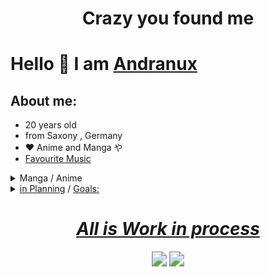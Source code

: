 # <div align="center"><b>Crazy you found me</b></div>

# Hello 👋 I am [Andranux](https://andranux.de/)

## About me:

- 20 years old
- from Saxony , Germany
- ❤️ Anime and Manga や
- [Favourite Music](https://www.youtube.com/playlist?list=PL4RUzjZMaUOWz5a1PEn0uYL1g_P02OPQN)

<details>
	<summary>Manga / Anime</summary>
    <ol>
    <details>
	    <summary><u>Wishes:</u></summary>
	    <ol>
		 -  Schulmädchen report (planet Manga)<br>
		 -  Goblin slayer (Altraverse)<br>
		 -  Kaguya sama (Egmont)<br>
		 -  Soul Eater Massiv (Carlsen Manga)<br>
		 -  Solo Leveling (Altraverse)<br>
		 -  Kaguya-sama Love is War Band (Egmont) 
	    </ol>
    </details>
    <details>
    	<summary><b>Manga:</b></summary>
		<table>
			<tr>
				<td><b>Name</b></td>
            	<td><div align="center"><b>Band / Edition</b></div></td>
            	<td><div align="right"><b>Publisher</b></div></td>
			</tr>
			<tr>
				<td>Arte</td>
        	    <td><div align="center">1-2</div></td>
				<td><div align="right"><a href="https://www.carlsen.de/manga"> Carlsen </a></div></td>
			</tr>
			<tr>
				<td>Bloom into you</td>
            	<td><div align="center">1-7</div></td>
				<td><div align="right"><a href="https://www.carlsen.de/manga"> Carlsen </a></div></td>
			</tr>
			<tr>
				<td>Blue Exorcist</td>
            	<td><div align="center">1-3</div></td>
				<td><div align="right"><a href="https://www.kaze-online.de/"> Kaze </a></div></td>
			</tr>
			<tr>
				<td>Bottom-Tier</td>
            	<td><div align="center">1</div></td>
				<td><div align="right"><a href="https://yenpress.com/">Yen On</a></div></td>
			</tr>
			<tr>
				<td>Citrus</td>
            	<td><div align="center">1-5</div></td>
				<td><div align="right"><a href="https://www.tokyopop.de/"> Tokyo Pop </a></div></td>
			</tr>
			<tr>
				<td>Delicious in Dungeon</td>
            	<td><div align="center">1</div></td>
				<td><div align="right"><a href="https://www.egmont-manga.de/"> Egmont </a></div></td>
			</tr>
			<tr>
				<td>Die Braut des Magiers</td>
            	<td><div align="center">1</div></td>
				<td><div align="right"><a href="https://www.tokyopop.de/"> Tokyo Pop </a></div></td>
			</tr>
			<tr>
				<td>Elfen Lied</td>
            	<td><div align="center">1</div></td>
				<td><div align="right"><a href="https://www.tokyopop.de/"> Tokyo Pop </a></div></td>
			</tr>
			<tr>
				<td>Goblin Slayer (The singing Death)</td>
            	<td><div align="center">1</div></td>
				<td><div align="right"><a href="https://altraverse.de/"> Altraverse </a></div></td>
			</tr>
			<tr>
				<td>I am Sherlock</td>
            	<td><div align="center">1-4</div></td>
				<td><div align="right"><a href="https://www.carlsen.de/manga"> Carlsen </a></div></td>
			</tr>
			<tr>
				<td>Is it wrong to pick up Girls in a Dungeon</td>
            	<td><div align="center">1-5</div></td>
				<td><div align="right"><a href="https://www.kaze-online.de/"> Kaze </a></div></td>
			</tr>
			<tr>
				<td>Leseprobe Oktober_2020 - März_2021</td>
            	<td><div align="center">free reading sample</div></td>
				<td><div align="right"><a href="https://www.kaze-online.de/"> Kaze </a></div></td>
			</tr>
			<tr>
				<td>Love and Lies</td>
            	<td><div align="center">1-5</div></td>
				<td><div align="right"><a href="https://www.kaze-online.de/"> Kaze </a></div></td>
			</tr>
			<tr>
				<td>Nur du darfst mich fesseln</td>
            	<td><div align="center">1</div></td>
				<td><div align="right"><a href="https://altraverse.de/"> Altraverse </a></div></td>
			</tr>
			<tr>
				<td>Uzumaki</td>
            	<td><div align="center">Delux Edition</div></td>
				<td><div align="right"><a href="https://www.carlsen.de/manga"> Carlsen </a></div></td>
			</tr>
			<tr>
				<td>Weathering with you</td>
            	<td><div align="center">Roman</div></td>
				<td><div align="right"><a href="https://www.egmont-manga.de/"> Egmont </a></div></td>
			</tr>
			<tr>
				<td>You shine in the Moonlight</td>
            	<td><div align="center">1-2</div></td>
				<td><div align="right"><a href="https://www.egmont-manga.de/"> Egmont </a></div></td>
			</tr>
			<tr>
				<td>Your Name</td>
            	<td><div align="center">1-3</div></td>
            	<td><div align="right"><a href="https://www.egmont-manga.de/"> Egmont </a></div></td>
			</tr>
        </table>
    </details>
    <details>
    	<summary><b>Anime:</b></summary>
    	<table>
    		<tr>
    			<td><b>Name</b></td>
    			<td><div align="center"><b>Season / Volume / Film</b></div></td>
            	<td><div align="right"><b>Publisher</b></div></td>
    		</tr>
    		<tr>
    			<td>Arrietty</td>
    			<td><div align="center">Film</div></td>
            	<td><div align="right"><a href="https://www.amazon.de/Arrietty-Die-wundersame-Welt-Borger/dp/B005BZ6NAA">buy at Amazon</a></div></td>
    		</tr>
    		<tr>
    			<td>Bakemonogatari</td>
    			<td><div align="center">Staffel 1</div></td>
            	<td><div align="right"><a href="http://http://peppermint-anime.de">Peppermint</a></div></td>
    		</tr>
    		<tr>
    			<td>Beyond the Boundary</td>
    			<td><div align="center">Season 1</div></td>
            	<td><div align="right"><a href="https://www.kaze-online.de">Kaze</a></div></td>
    		</tr>
    		<tr>
    			<td>Danmachi</td>
    			<td><div align="center">Season 1+Season 2(Volume 1+2)</div></td>
            	<td><div align="right"><a href="https://anime-sugoi.de">Anime House</a></div></td>
    		</tr>
    		<tr>
    			<td>Das Königreich der Katzen</td>
    			<td><div align="center">Film</div></td>
            	<td><div align="right"><a href="https://www.amazon.de/Das-Königreich-Katzen-Aoi-Hiiragi/dp/B000N68IQ4">buy at Amazon</a></div></td>
    		</tr>
    		<tr>
    			<td>Evangelion: 1.11</td>
    			<td><div align="center">Film</div></td>
            	<td><div align="right"><a href="https://www.amazon.de/gp/product/B0037KVHNY">buy at Amazon</a></div></td>
    		</tr>
    		<tr>
    			<td>Evangelion: 2.22</td>
    			<td><div align="center">Film</div></td>
            	<td><div align="right"><a href="https://www.amazon.de/gp/product/B00377IRUS">buy at Amazon</a></div></td>
    		</tr>
    		<tr>
    			<td>Evangelion: 3.33</td>
    			<td><div align="center">Film</div></td>
            	<td><div align="right"><a href="https://www.amazon.de/gp/product/B00EZCVFGC">buy at Amazon</a></div></td>
    		</tr>
    		<tr>
    			<td>Ghost in the shell (25 Jahr Jubiläums-Edition)</td>
    			<td><div align="center">Film</div></td>
            	<td><div align="right"><a href="https://www.amazon.de/gp/product/B07FDMZ244">buy at Amazon</a></div></td>
    		</tr>
    		<tr>
    			<td>Ghost in the shell (Solid State Society)</td>
    			<td><div align="center">Film</div></td>
            	<td><div align="right"><a href="https://www.amazon.de/gp/product/B07FDT8PHJ">buy at Amazon</a></div></td>
    		</tr>
    		<tr>
    			<td>Ghost in the shell (2.0)</td>
    			<td><div align="center">Film</div></td>
            	<td><div align="right"><a href="https://www.amazon.de/gp/product/B07FDKWV56">buy at Amazon</a></div></td>
    		</tr>
    		<tr>
    			<td>Ghost in the shell (Stand Alone Complex)</td>
    			<td><div align="center">Season 1</div></td>
            	<td><div align="right"><a href="https://www.amazon.de/gp/product/B00QX8ASHS">buy at Amazon</a></div></td>
    		</tr>
    		<tr>
    			<td>Kikis kleiner Lieferservice</td>
    			<td><div align="center">Film</div></td>
            	<td><div align="right"><a href="https://www.amazon.de/Kikis-kleiner-Lieferservice-Shigeo-Sugimura/dp/B000BNUXNU">buy at Amazon</a></div></td>
    		</tr>
    		<tr>
    			<td>No game no life (Imanity Limited Edition)</td>
    			<td><div align="center">Film</div></td>
            	<td><div align="right"><a href="https://anime-planet.de">KSM</a></div></td>
    		</tr>
    		<tr>
    			<td>Paprika</td>
    			<td><div align="center">Film</div></td>
            	<td><div align="right"><a href="https://www.amazon.de/gp/product/B000S6EMVE">buy at Amazon</a></div></td>
    		</tr>
    		<tr>
    			<td>Weathering with you</td>
    			<td><div align="center">Film</div></td>
            	<td><div align="right"><a href="https://www.amazon.de/Weathering-You-Mädchen-berührte-Blu-ray/dp/B082PRBMQP">buy at Amazon</a></div></td>
    		</tr>
    	</table>
</details></ol></details>

<details>
	<summary><u>in Planning</u> / <u>Goals:</u></summary>
	<ol>
    - Short-Rofi add more Cheat sheet<br>
    - <a href="https://github.com/Komorebi-Fork/komorebi/tree/master">Komorebi</a> <i>remove trash can</i><br>
    - work with <a href="https://github.com/jikan-me/jikan">jikan</a><br>
    - beautiful Website<br>
    - Lilygo t-watch 2020<br>
    - 2 Android apps<br>
    - written nice commits 😆<br>
    - clean my Room 😅<br>
    - finish Locktober 🔒<br>
    - and <a href="https://t.me/diyIdeeandra">more</a>
    </ol>
</details>
<div align="center"><h1><u><b><i> All is Work in process </i></b></u></h1></div>

<p align="center"><a href="t.me/anno_pi"><img src="https://img.shields.io/badge/Telegram-Anno__pi-0088cc" style="zoom:150%;" /></a> <img src="https://img.shields.io/badge/Version-Alpha-yellow" style="zoom:150%;" /></p>
